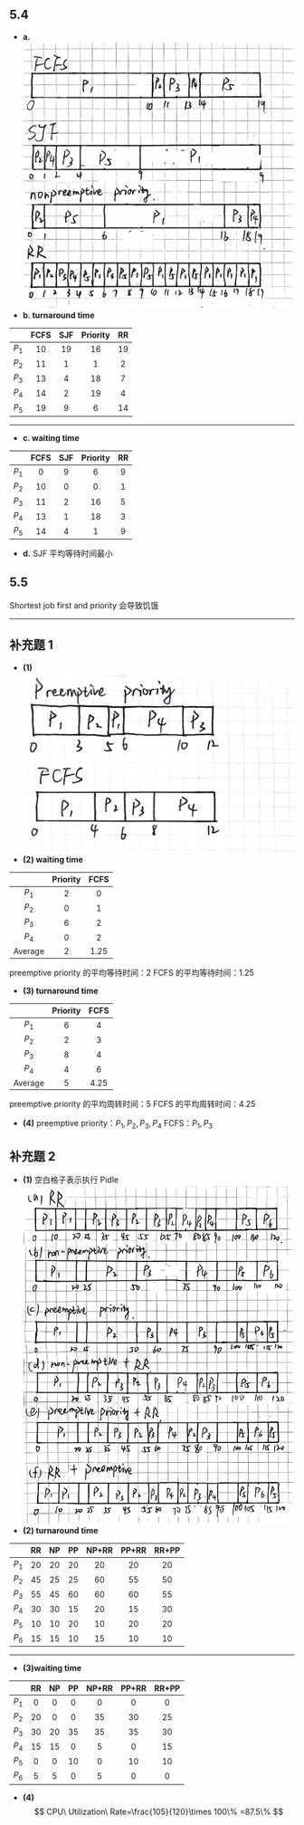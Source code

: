 ## 5.4
+ **a.**
![400](Attachments/Gantt%20chart_3.jpg)
+ **b. turnaround time**

|       | FCFS | SJF | Priority | RR  |
| :---: | :--: | :---: | :--------: | :---: |
| $P_1$ |  10  | 19  |    16    | 19  |
| $P_2$ |  11  |  1  |    1     |  2  |
| $P_3$ |  13  |  4  |    18    |  7  |
| $P_4$ |  14  |  2  |    19    |  4  |
| $P_5$ |  19  |  9  |    6     | 14  |

---

+ **c. waiting time**

|       | FCFS | SJF | Priority | RR  |
| :---: | :--: | :---: | :--------: | :---: |
| $P_1$ |  0   |  9  |    6     |  9  |
| $P_2$ |  10  |  0  |    0     |  1  |
| $P_3$ |  11  |  2  |    16    |  5  |
| $P_4$ |  13  |  1  |    18    |  3  |
| $P_5$ |  14  |  4  |    1     |  9  |

+ **d.** SJF 平均等待时间最小

## 5.5
Shortest job first and priority 会导致饥饿

---

## 补充题 1
+ **(1)**
![350](Attachments/CamScanner%2010-25-2024%2016.04.jpg)
+ **(2) waiting time**

|         | Priority | FCFS |
| :-----: | :------: | :----: |
|  $P_1$  |    2     |  0   |
|  $P_2$  |    0     |  1   |
|  $P_3$  |    6     |  2   |
|  $P_4$  |    0     |  2   |
| Average |    2     | 1.25 |
preemptive priority 的平均等待时间：2
FCFS 的平均等待时间：1.25
+ **(3) turnaround time**

|         | Priority | FCFS |
| :-----: | :------: | :----: |
|  $P_1$  |    6     |  4   |
|  $P_2$  |    2     |  3   |
|  $P_3$  |    8     |  4   |
|  $P_4$  |    4     |  6   |
| Average |    5     | 4.25 |
preemptive priority 的平均周转时间：5
FCFS 的平均周转时间：4.25
+ **(4)**
preemptive priority：$P_1,P_2,P_3,P_4$
FCFS：$P_1,P_3$



## 补充题 2
+ **(1)** 空白格子表示执行 Pidle
![500](Attachments/CamScanner%2010-28-2024%2014.02.jpg)
+ **(2) turnaround time**

|       | RR  | NP  | PP  | NP+RR | PP+RR | RR+PP |
| :---: | :-: | :-: | :-: | :---: | :-----: | :-----: |
| $P_1$ | 20  | 20  | 20  |  20   |  20   |  20   |
| $P_2$ | 45  | 25  | 25  |  60   |  55   |  50   |
| $P_3$ | 55  | 45  | 60  |  60   |  60   |  55   |
| $P_4$ | 30  | 30  | 15  |  20   |  15   |  30   |
| $P_5$ | 10  | 10  | 20  |  10   |  20   |  20   |
| $P_6$ | 15  | 15  | 10  |  15   |  10   |  10   |

---

+ **(3)waiting time**

|       | RR  | NP  | PP  | NP+RR | PP+RR | RR+PP |
| :---: | :-: | :-: | :-: | :---: | :-----: | :-----: |
| $P_1$ |  0  |  0  |  0  |   0   |   0   |   0   |
| $P_2$ | 20  |  0  |  0  |  35   |  30   |  25   |
| $P_3$ | 30  | 20  | 35  |  35   |  35   |  30   |
| $P_4$ | 15  | 15  |  0  |   5   |   0   |  15   |
| $P_5$ |  0  |  0  | 10  |   0   |  10   |  10   |
| $P_6$ |  5  |  5  |  0  |   5   |   0   |   0   |

+ **(4)**
$$
CPU\ Utilization\ Rate=\frac{105}{120}\times 100\% =87.5\%
$$





